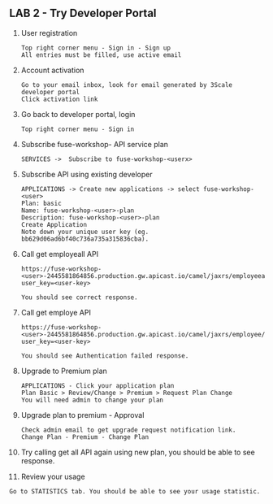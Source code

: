 
## LAB 2 - Try Developer Portal

1. User registration
   ```
   Top right corner menu - Sign in - Sign up
   All entries must be filled, use active email
   ```
2. Account activation
   ```
   Go to your email inbox, look for email generated by 3Scale developer portal
   Click activation link
   ```
3. Go back to developer portal, login
   ```
   Top right corner menu - Sign in
   ```
4. Subscribe fuse-workshop-<userx> API service plan
   ```
   SERVICES -> 	Subscribe to fuse-workshop-<userx>
   ```
5. Subscribe API using existing developer  
   ```
   APPLICATIONS -> Create new applications -> select fuse-workshop-<user>
   Plan: basic
   Name: fuse-workshop-<user>-plan
   Description: fuse-workshop-<user>-plan
   Create Application
   Note down your unique user key (eg. bb629d06ad6bf40c736a735a315836cba).
   ```
   
6. Call get employeall API
   ```
   https://fuse-workshop-<user>-2445581864856.production.gw.apicast.io/camel/jaxrs/employeeall?user_key=<user-key>
   
   You should see correct response.
   ```
7. Call get employe API
   ```
   https://fuse-workshop-<user>-2445581864856.production.gw.apicast.io/camel/jaxrs/employee/1?user_key=<user-key>
   
   You should see Authentication failed response.
   ```
8. Upgrade to Premium plan  
   ```
   APPLICATIONS - Click your application plan
   Plan Basic > Review/Change > Premium > Request Plan Change
   You will need admin to change your plan
   ```
9. Upgrade plan to premium - Approval
   ```
   Check admin email to get upgrade request notification link.
   Change Plan - Premium - Change Plan
   ```
10. Try calling get all API again using new plan, you should be able to see response.
11. Review your usage
   ```
   Go to STATISTICS tab. You should be able to see your usage statistic.
   ```

